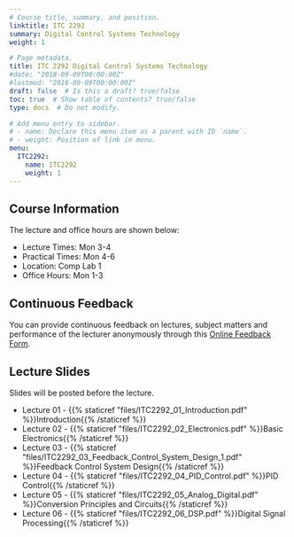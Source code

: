 ```yaml
---
# Course title, summary, and position.
linktitle: ITC 2292
summary: Digital Control Systems Technology
weight: 1

# Page metadata.
title: ITC 2292 Digital Control Systems Technology
#date: "2018-09-09T00:00:00Z"
#lastmod: "2018-09-09T00:00:00Z"
draft: false  # Is this a draft? true/false
toc: true  # Show table of contents? true/false
type: docs  # Do not modify.

# Add menu entry to sidebar.
# - name: Declare this menu item as a parent with ID `name`.
# - weight: Position of link in menu.
menu:
  ITC2292:
    name: ITC2292
    weight: 1
---
```


## Course Information
The lecture and office hours are shown below:

- Lecture Times: Mon 3-4
- Practical Times: Mon 4-6
- Location: Comp Lab 1
- Office Hours: Mon 1-3

## Continuous Feedback
You can provide continuous feedback on lectures, subject matters and performance of the lecturer anonymously through this [Online Feedback Form](https://goo.gl/forms/0QkX4MapDyZp69ts2).
 
## Lecture Slides
Slides will be posted before the lecture.

- Lecture 01 - {{% staticref "files/ITC2292_01_Introduction.pdf" %}}Introduction{{% /staticref %}}
- Lecture 02 - {{% staticref "files/ITC2292_02_Electronics.pdf" %}}Basic Electronics{{% /staticref %}}
- Lecture 03 - {{% staticref "files/ITC2292_03_Feedback_Control_System_Design_1.pdf" %}}Feedback Control System Design{{% /staticref %}}
- Lecture 04 - {{% staticref "files/ITC2292_04_PID_Control.pdf" %}}PID Control{{% /staticref %}}
- Lecture 05 - {{% staticref "files/ITC2292_05_Analog_Digital.pdf" %}}Conversion Principles and Circuits{{% /staticref %}}
- Lecture 06 - {{% staticref "files/ITC2292_06_DSP.pdf" %}}Digital Signal Processing{{% /staticref %}}

